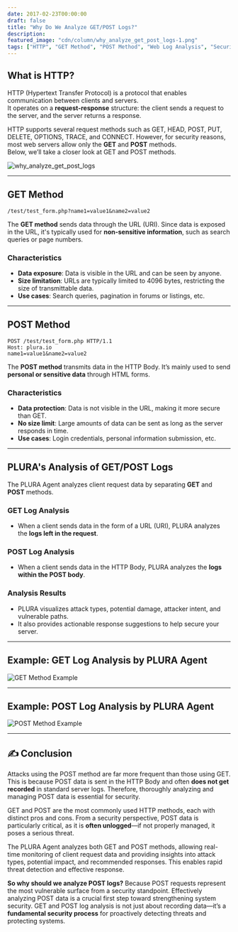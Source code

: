 ```yaml
---
date: 2017-02-23T00:00:00
draft: false
title: "Why Do We Analyze GET/POST Logs?"
description: 
featured_image: "cdn/column/why_analyze_get_post_logs-1.png"
tags: ["HTTP", "GET Method", "POST Method", "Web Log Analysis", "Security", "PLURA"]
---
```


## What is HTTP?

HTTP (Hypertext Transfer Protocol) is a protocol that enables communication between clients and servers.  
It operates on a **request-response** structure: the client sends a request to the server, and the server returns a response.

HTTP supports several request methods such as GET, HEAD, POST, PUT, DELETE, OPTIONS, TRACE, and CONNECT. However, for security reasons, most web servers allow only the **GET** and **POST** methods.  
Below, we’ll take a closer look at GET and POST methods.

![why_analyze_get_post_logs](https://blog.plura.io/cdn/column/why_analyze_get_post_logs-1.png)
<!--more-->
---

## GET Method

```plaintext
/test/test_form.php?name1=value1&name2=value2
````

The **GET method** sends data through the URL (URI). Since data is exposed in the URL, it's typically used for **non-sensitive information**, such as search queries or page numbers.

### Characteristics

* **Data exposure**: Data is visible in the URL and can be seen by anyone.
* **Size limitation**: URLs are typically limited to 4096 bytes, restricting the size of transmittable data.
* **Use cases**: Search queries, pagination in forums or listings, etc.

---

## POST Method

```plaintext
POST /test/test_form.php HTTP/1.1
Host: plura.io
name1=value1&name2=value2
```

The **POST method** transmits data in the HTTP Body. It’s mainly used to send **personal or sensitive data** through HTML forms.

### Characteristics

* **Data protection**: Data is not visible in the URL, making it more secure than GET.
* **No size limit**: Large amounts of data can be sent as long as the server responds in time.
* **Use cases**: Login credentials, personal information submission, etc.

---

## PLURA's Analysis of GET/POST Logs

The PLURA Agent analyzes client request data by separating **GET** and **POST** methods.

### GET Log Analysis

* When a client sends data in the form of a URL (URI), PLURA analyzes the **logs left in the request**.

### POST Log Analysis

* When a client sends data in the HTTP Body, PLURA analyzes the **logs within the POST body**.

### Analysis Results

* PLURA visualizes attack types, potential damage, attacker intent, and vulnerable paths.
* It also provides actionable response suggestions to help secure your server.

---

## Example: GET Log Analysis by PLURA Agent

![GET Method Example](https://blog.plura.io/cdn/column/why_analyze_get_post_logs_01.png)

---

## Example: POST Log Analysis by PLURA Agent

![POST Method Example](https://blog.plura.io/cdn/column/why_analyze_get_post_logs_04.png)

---

## ✍️ Conclusion

Attacks using the POST method are far more frequent than those using GET. This is because POST data is sent in the HTTP Body and often **does not get recorded** in standard server logs.
Therefore, thoroughly analyzing and managing POST data is essential for security.

GET and POST are the most commonly used HTTP methods, each with distinct pros and cons.
From a security perspective, POST data is particularly critical, as it is **often unlogged**—if not properly managed, it poses a serious threat.

The PLURA Agent analyzes both GET and POST methods, allowing real-time monitoring of client request data and providing insights into attack types, potential impact, and recommended responses.
This enables rapid threat detection and effective response.

**So why should we analyze POST logs?**
Because POST requests represent the most vulnerable surface from a security standpoint.
Effectively analyzing POST data is a crucial first step toward strengthening system security.
GET and POST log analysis is not just about recording data—it’s a **fundamental security process** for proactively detecting threats and protecting systems.
